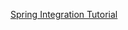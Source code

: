 [Spring Integration Tutorial](https://www.intertech.com/Blog/spring-integration-tutorial-part-1-understanding-channels/)
